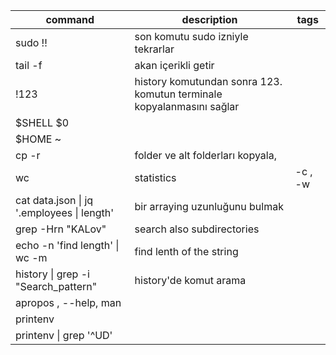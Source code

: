 | command                                              | description                                                           | tags     |
|------------------------------------------------------|-----------------------------------------------------------------------|----------|
| sudo !!                                              | son komutu sudo izniyle tekrarlar                                     |          |
| tail -f                                              | akan içerikli getir                                                   |          |
| !123                                                 | history komutundan sonra 123. komutun terminale kopyalanmasını sağlar |          |
| $SHELL $0                                            |                                                                       |          |
| $HOME ~                                              |                                                                       |          |
| cp -r                                                | folder ve alt folderları kopyala,                                     |          |
| wc                                                   | statistics                                                            | \-c , -w |
| cat data.json \| jq '.employees \| length'           | bir arraying uzunluğunu bulmak                                        |          |
| grep -Hrn "KALov"                                    | search also subdirectories                                            |          |
| echo -n 'find length' \| wc -m                       | find lenth of the string                                              |          |
| history \| grep -i "Search_pattern"                  | history'de komut arama                                                |          |
| apropos  <command>,  <command> --help, man <command> |                                                                       |          |
| printenv                                             |                                                                       |          |
| printenv \| grep '^UD'                               |                                                                       |          |
